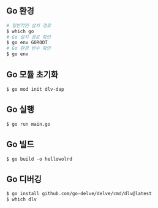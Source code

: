 
## Go 환경

```bash
# 일반적인 설치 경로
$ which go
# Go 설치 경로 확인
$ go env GOROOT
# Go 환경 변수 확인
$ go env
```

## Go 모듈 초기화
`$ go mod init dlv-dap`

## Go 실행
`$ go run main.go`

## Go 빌드
`$ go build -o hellowolrd`


## Go 디버깅

```bash
$ go install github.com/go-delve/delve/cmd/dlv@latest
$ which dlv
```